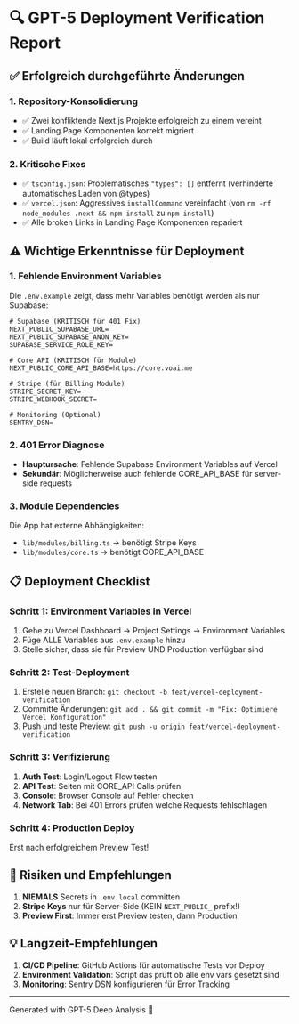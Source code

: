 # 🔍 GPT-5 Deployment Verification Report

## ✅ Erfolgreich durchgeführte Änderungen

### 1. **Repository-Konsolidierung**
- ✅ Zwei konfliktende Next.js Projekte erfolgreich zu einem vereint
- ✅ Landing Page Komponenten korrekt migriert
- ✅ Build läuft lokal erfolgreich durch

### 2. **Kritische Fixes**
- ✅ `tsconfig.json`: Problematisches `"types": []` entfernt (verhinderte automatisches Laden von @types)
- ✅ `vercel.json`: Aggressives `installCommand` vereinfacht (von `rm -rf node_modules .next && npm install` zu `npm install`)
- ✅ Alle broken Links in Landing Page Komponenten repariert

## ⚠️ Wichtige Erkenntnisse für Deployment

### 1. **Fehlende Environment Variables**
Die `.env.example` zeigt, dass mehr Variables benötigt werden als nur Supabase:

```env
# Supabase (KRITISCH für 401 Fix)
NEXT_PUBLIC_SUPABASE_URL=
NEXT_PUBLIC_SUPABASE_ANON_KEY=
SUPABASE_SERVICE_ROLE_KEY=

# Core API (KRITISCH für Module)
NEXT_PUBLIC_CORE_API_BASE=https://core.voai.me

# Stripe (für Billing Module)
STRIPE_SECRET_KEY=
STRIPE_WEBHOOK_SECRET=

# Monitoring (Optional)
SENTRY_DSN=
```

### 2. **401 Error Diagnose**
- **Hauptursache**: Fehlende Supabase Environment Variables auf Vercel
- **Sekundär**: Möglicherweise auch fehlende CORE_API_BASE für server-side requests

### 3. **Module Dependencies**
Die App hat externe Abhängigkeiten:
- `lib/modules/billing.ts` → benötigt Stripe Keys
- `lib/modules/core.ts` → benötigt CORE_API_BASE

## 📋 Deployment Checklist

### Schritt 1: Environment Variables in Vercel
1. Gehe zu Vercel Dashboard → Project Settings → Environment Variables
2. Füge ALLE Variables aus `.env.example` hinzu
3. Stelle sicher, dass sie für Preview UND Production verfügbar sind

### Schritt 2: Test-Deployment
1. Erstelle neuen Branch: `git checkout -b feat/vercel-deployment-verification`
2. Committe Änderungen: `git add . && git commit -m "Fix: Optimiere Vercel Konfiguration"`
3. Push und teste Preview: `git push -u origin feat/vercel-deployment-verification`

### Schritt 3: Verifizierung
1. **Auth Test**: Login/Logout Flow testen
2. **API Test**: Seiten mit CORE_API Calls prüfen
3. **Console**: Browser Console auf Fehler checken
4. **Network Tab**: Bei 401 Errors prüfen welche Requests fehlschlagen

### Schritt 4: Production Deploy
Erst nach erfolgreichem Preview Test!

## 🚨 Risiken und Empfehlungen

1. **NIEMALS** Secrets in `.env.local` committen
2. **Stripe Keys** nur für Server-Side (KEIN `NEXT_PUBLIC_` prefix!)
3. **Preview First**: Immer erst Preview testen, dann Production

## 💡 Langzeit-Empfehlungen

1. **CI/CD Pipeline**: GitHub Actions für automatische Tests vor Deploy
2. **Environment Validation**: Script das prüft ob alle env vars gesetzt sind
3. **Monitoring**: Sentry DSN konfigurieren für Error Tracking

---
Generated with GPT-5 Deep Analysis 🧠